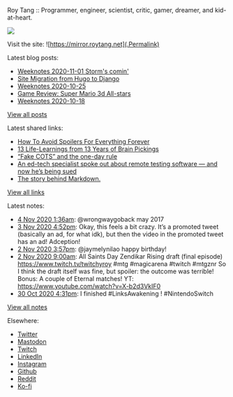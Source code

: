 Roy Tang :: Programmer, engineer, scientist, critic, gamer, dreamer, and kid-at-heart.

![](https://roytang.net/img/profile.jpg)

Visit the site: ![https://mirror.roytang.net](.Permalink)

Latest blog posts:
    

- [Weeknotes 2020-11-01 Storm&#39;s comin&#39;](https://mirror.roytang.net/2020/11/weeknotes-2020-11-01/)
- [Site Migration from Hugo to Django](https://mirror.roytang.net/2020/10/site-migration-from-hugo-to-django/)
- [Weeknotes 2020-10-25](https://mirror.roytang.net/2020/10/weeknotes-2020-10-25/)
- [Game Review: Super Mario 3d All-stars](https://mirror.roytang.net/2020/10/mario-3d-all-stars/)
- [Weeknotes 2020-10-18](https://mirror.roytang.net/2020/10/weeknotes-2020-10-18/)

[View all posts](https://mirror.roytang.net/blog)

Latest shared links:
    

- [How To Avoid Spoilers For Everything Forever](https://mirror.roytang.net/2020/11/how-to-avoid-spoilers-for-everything-forever/)
- [13 Life-Learnings from 13 Years of Brain Pickings](https://mirror.roytang.net/2020/11/13-life-learnings-from-13-years-of-brain-pickings/)
- [“Fake COTS” and the one-day rule](https://mirror.roytang.net/2020/10/fake-cots-and-the-one-day-rule/)
- [An ed-tech specialist spoke out about remote testing software — and now he’s being sued](https://mirror.roytang.net/2020/10/an-ed-tech-specialist-spoke-out-about-remote-testing-software-and-now-hes-being-sued/)
- [The story behind Markdown.](https://mirror.roytang.net/2020/10/the-story-behind-markdown/)

[View all links](https://mirror.roytang.net/links)

Latest notes:
    

- [4 Nov 2020 1:36am](https://mirror.roytang.net/2020/11/1323801262966534145/): @wrongwaygoback may 2017
- [3 Nov 2020 4:52pm](https://mirror.roytang.net/2020/11/1323669425216606208/): Okay, this feels a bit crazy. It&rsquo;s a promoted tweet (basically an ad, for what idk), but then the video in the promoted tweet has an ad! Adception!
- [2 Nov 2020 3:57pm](https://mirror.roytang.net/2020/11/1323293273360756736/): @jaymelynilao happy birthday!
- [2 Nov 2020 9:00am](https://mirror.roytang.net/2020/11/1323188153411424256/): All Saints Day Zendikar Rising draft (final episode) https://www.twitch.tv/twitchyroy #mtg #magicarena #twitch #mtgznr
So I think the draft itself was fine, but spoiler: the outcome was terrible! Bonus: A couple of Eternal matches!
YT: https://www.youtube.com/watch?v=X-b2d3VkIF0
- [30 Oct 2020 4:31pm](https://mirror.roytang.net/2020/10/1322214646221205504/): I finished #LinksAwakening ! #NintendoSwitch

[View all notes](https://mirror.roytang.net/notes)

Elsewhere:

- [Twitter](https://twitter.com/roytang)
- [Mastodon](https://mastodon.technology/@roytang)
- [Twitch](https://twitch.tv/twitchyroy)
- [LinkedIn](https://www.linkedin.com/in/roytang)
- [Instagram](https://instagram.com/roytang0400)
- [Github](https://github.com/roytang)
- [Reddit](https://reddit.com/u/hungryroy)
- [Ko-fi](https://ko-fi.com/roytang)